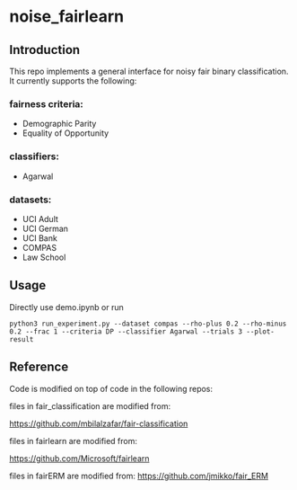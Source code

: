 # noise_fairlearn
## Introduction
This repo implements a general interface for noisy fair binary classification. It currently supports the following:

### fairness criteria:

* Demographic Parity
* Equality of Opportunity

### classifiers:

* Agarwal

### datasets:

 * UCI Adult
 * UCI German
 * UCI Bank
 * COMPAS
 * Law School

## Usage
Directly use demo.ipynb or run
```
python3 run_experiment.py --dataset compas --rho-plus 0.2 --rho-minus 0.2 --frac 1 --criteria DP --classifier Agarwal --trials 3 --plot-result
```

## Reference
Code is modified on top of code in the following repos:

files in fair_classification are modified from:

<https://github.com/mbilalzafar/fair-classification>

files in fairlearn are modified from:

<https://github.com/Microsoft/fairlearn>

files in fairERM are modified from:
<https://github.com/jmikko/fair_ERM>
